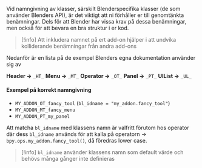 Vid namngivning av klasser, särskilt Blenderspecifika klasser (de som använder Blenders API), är det viktigt att ni förhåller er till genomtänkta benämningar. Dels för att Blender har vissa krav på dessa benämningar, men också för att bevara en bra struktur i er kod.
>[!info] Att inkludera namnet på ert add-on hjälper i att undvika kolliderande benämningar från andra add-ons

Nedanför är en lista på de exempel Blenders egna dokumentation använder sig av

**Header ->** ``_HT_``
**Menu ->** ``_MT_``
**Operator ->** ``_OT_``
**Panel ->** ``_PT_``
**UIList ->** ``_UL_``
#### Exempel på korrekt namngivning
* ``MY_ADDON_OT_fancy_tool`` (``bl_idname = "my_addon.fancy_tool"``)
* ``MY_ADDON_MT_fancy_menu``
* ``MY_ADDON_PT_my_panel``

Att matcha `bl_idname` med klassens namn är valfritt förutom hos operator där dess `bl_idname` används för att kalla på operatorn -> `bpy.ops.my_addon.fancy_tool()`, då föredras lower case.
>[!info]  `bl_idname` använder klassens namn som default värde och behövs många gånger inte definieras